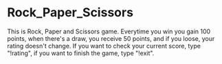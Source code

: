 # Rock_Paper_Scissors
This is Rock, Paper and Scissors game.
Everytime you win you gain 100 points, when there's a draw, you receive 50 points, and if you loose, your rating doesn't change.
If you want to check your current score, type "!rating", if you want to finish the game, type "!exit".
